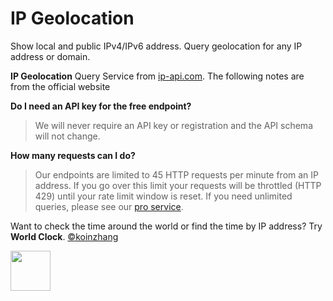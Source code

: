 # IP Geolocation

Show local and public IPv4/IPv6 address.
Query geolocation for any IP address or domain.

**IP Geolocation** Query Service from [ip-api.com](https://ip-api.com). The following notes are from the official website

**Do I need an API key for the free endpoint?**

> We will never require an API key or registration and the API schema will not change.

**How many requests can I do?**

> Our endpoints are limited to 45 HTTP requests per minute from an IP address. If you go over this limit your requests will be throttled (HTTP 429) until your rate limit window is reset.
> If you need unlimited queries, please see our [pro service](https://members.ip-api.com/).

Want to check the time around the world or find the time by IP address? Try **World Clock**. [©koinzhang](https://www.raycast.com/koinzhang)

<a id="install-extension-button" title="Install World Clock Raycast Extension" href="https://www.raycast.com/koinzhang/world-clock#install">
<img height="64" style="height: 64px" src="https://assets.raycast.com/koinzhang/world-clock/install_button@2x.png"></a>
